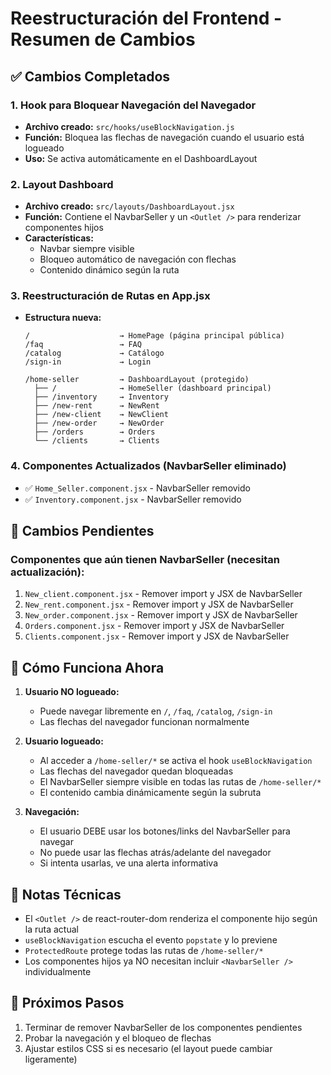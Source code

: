 # Reestructuración del Frontend - Resumen de Cambios

## ✅ Cambios Completados

### 1. Hook para Bloquear Navegación del Navegador
- **Archivo creado:** `src/hooks/useBlockNavigation.js`
- **Función:** Bloquea las flechas de navegación cuando el usuario está logueado
- **Uso:** Se activa automáticamente en el DashboardLayout

### 2. Layout Dashboard
- **Archivo creado:** `src/layouts/DashboardLayout.jsx`
- **Función:** Contiene el NavbarSeller y un `<Outlet />` para renderizar componentes hijos
- **Características:**
  - Navbar siempre visible
  - Bloqueo automático de navegación con flechas
  - Contenido dinámico según la ruta

### 3. Reestructuración de Rutas en App.jsx
- **Estructura nueva:**
  ```
  /                    → HomePage (página principal pública)
  /faq                 → FAQ
  /catalog             → Catálogo
  /sign-in             → Login
  
  /home-seller         → DashboardLayout (protegido)
    ├── /              → HomeSeller (dashboard principal)
    ├── /inventory     → Inventory
    ├── /new-rent      → NewRent
    ├── /new-client    → NewClient
    ├── /new-order     → NewOrder
    ├── /orders        → Orders
    └── /clients       → Clients
  ```

### 4. Componentes Actualizados (NavbarSeller eliminado)
- ✅ `Home_Seller.component.jsx` - NavbarSeller removido
- ✅ `Inventory.component.jsx` - NavbarSeller removido

## 🔄 Cambios Pendientes

### Componentes que aún tienen NavbarSeller (necesitan actualización):
1. `New_client.component.jsx` - Remover import y JSX de NavbarSeller
2. `New_rent.component.jsx` - Remover import y JSX de NavbarSeller
3. `New_order.component.jsx` - Remover import y JSX de NavbarSeller
4. `Orders.component.jsx` - Remover import y JSX de NavbarSeller
5. `Clients.component.jsx` - Remover import y JSX de NavbarSeller

## 🎯 Cómo Funciona Ahora

1. **Usuario NO logueado:**
   - Puede navegar libremente en `/`, `/faq`, `/catalog`, `/sign-in`
   - Las flechas del navegador funcionan normalmente

2. **Usuario logueado:**
   - Al acceder a `/home-seller/*` se activa el hook `useBlockNavigation`
   - Las flechas del navegador quedan bloqueadas
   - El NavbarSeller siempre visible en todas las rutas de `/home-seller/*`
   - El contenido cambia dinámicamente según la subruta

3. **Navegación:**
   - El usuario DEBE usar los botones/links del NavbarSeller para navegar
   - No puede usar las flechas atrás/adelante del navegador
   - Si intenta usarlas, ve una alerta informativa

## 📝 Notas Técnicas

- El `<Outlet />` de react-router-dom renderiza el componente hijo según la ruta actual
- `useBlockNavigation` escucha el evento `popstate` y lo previene
- `ProtectedRoute` protege todas las rutas de `/home-seller/*`
- Los componentes hijos ya NO necesitan incluir `<NavbarSeller />` individualmente

## 🚀 Próximos Pasos

1. Terminar de remover NavbarSeller de los componentes pendientes
2. Probar la navegación y el bloqueo de flechas
3. Ajustar estilos CSS si es necesario (el layout puede cambiar ligeramente)
